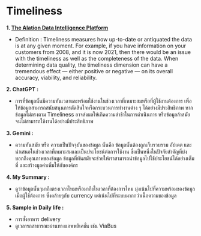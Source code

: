 # Timeliness
**1. [The Alation Data Intelligence Platform](https://www.alation.com/blog/what-is-data-quality-why-is-it-important)**
 - Definition : Timeliness measures how up-to-date or antiquated the data is at any given moment. For example, if you have information on your customers from 2008, and it is now 2021, then there would be an issue with the timeliness as well as the completeness of the data.
                When determining data quality, the timeliness dimension can have a tremendous effect — either positive or negative — on its overall accuracy, viability, and reliability.

**2. ChatGPT :** 
 - การที่ข้อมูลนั้นมีความทันเวลาและพร้อมใช้งานในช่วงเวลาที่เหมาะสมหรือที่ผู้ใช้งานต้องการ เพื่อให้ข้อมูลสามารถสนับสนุนการตัดสินใจหรือกระบวนการทำงานต่าง ๆ ได้อย่างมีประสิทธิภาพ หากข้อมูลไม่ตรงตาม Timeliness อาจส่งผลให้เกิดความล่าช้าในการดำเนินการ หรือข้อมูลล้าสมัยจนไม่สามารถใช้งานได้อย่างมีประสิทธิภาพ

**3. Gemini :**
 - ความทันสมัย หรือ ความเป็นปัจจุบันของข้อมูล นั่นคือ ข้อมูลนั้นต้องถูกเก็บรวบรวม อัปเดต และนำเสนอในช่วงเวลาที่เหมาะสมและเป็นประโยชน์ต่อการใช้งาน ซึ่งเป็นหนึ่งในปัจจัยสำคัญที่บ่งบอกถึงคุณภาพของข้อมูล ข้อมูลที่ทันสมัยจะช่วยให้เราสามารถนำข้อมูลไปใช้ประโยชน์ได้อย่างเต็มที่ และสร้างมูลค่าเพิ่มให้กับองค์กร

**4. My Summary :**
 - ดูว่าข้อมูลนั้นๆมาถึงตรงเวลาไหมหรือมาถึงในเวลาที่ต้องการไหม มุ่งเน้นไปที่ความพร้อมของข้อมูลเมื่อผู้ใช้ต้องการ ซึ่งคล้ายๆกับ currency แต่เน้นไปที่ระบบมากกว่าเนื้อความของข้อมูล

**5. Sample in Daily life :**
 - การสั่งอาหาร delivery
 - ดูเวลารถสาธารณะผ่านทางแอพพลิเคชั่น เช่น ViaBus
